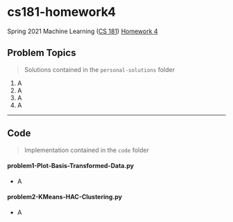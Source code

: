 # cs181-homework4
Spring 2021 Machine Learning ([CS 181](https://harvard-ml-courses.github.io/cs181-web-2021/)) [Homework 4](https://github.com/harvard-ml-courses/cs181-s21-homeworks/tree/main/hw4)

## Problem Topics

> Solutions contained in the `personal-solutions` folder

1. A
2. A
3. A
4. A

---

## Code

> Implementation contained in the `code` folder

#### problem1-Plot-Basis-Transformed-Data.py

- A

#### problem2-KMeans-HAC-Clustering.py

- A

